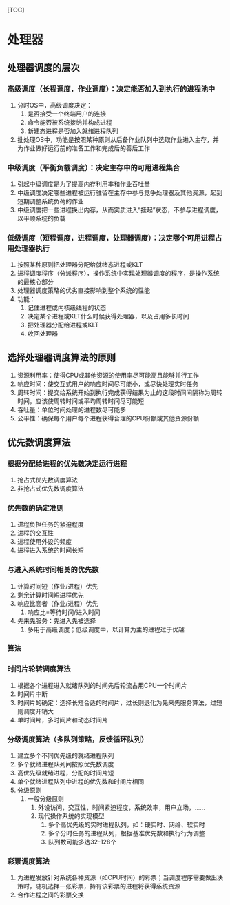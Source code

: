 [TOC]

# 处理器

## 处理器调度的层次
### 高级调度（长程调度，作业调度）：决定能否加入到执行的进程池中

1. 分时OS中，高级调度决定：
    1. 是否接受一个终端用户的连接
    2. 命令能否被系统接纳并构成进程
    3. 新建态进程是否加入就绪进程队列
2. 批处理OS中，功能是按照某种原则从后备作业队列中选取作业进入主存，并为作业做好运行前的准备工作和完成后的善后工作

### 中级调度（平衡负载调度）：决定主存中的可用进程集合

1. 引起中级调度是为了提高内存利用率和作业吞吐量
2. 中级调度决定哪些进程被运行驻留在主存中参与竞争处理器及其他资源，起到短期调整系统负荷的作业
3. 中级调度把一些进程换出内存，从而实质进入“挂起”状态，不参与进程调度，以平顺系统的负载

### 低级调度（短程调度，进程调度，处理器调度）：决定哪个可用进程占用处理器执行

1. 按照某种原则把处理器分配给就绪态进程或KLT
2. 进程调度程序（分派程序），操作系统中实现处理器调度的程序，是操作系统的最核心部分
3. 处理器调度策略的优劣直接影响到整个系统的性能
4. 功能：
    1. 记住进程或内核级线程的状态
    2. 决定某个进程或KLT什么时候获得处理器，以及占用多长时间
    3. 把处理器分配给进程或KLT
    4. 收回处理器

## 选择处理器调度算法的原则

1. 资源利用率：使得CPU或其他资源的使用率尽可能高且能够并行工作
2. 响应时间：使交互式用户的响应时间尽可能小，或尽快处理实时任务
3. 周转时间：提交给系统开始到执行完成获得结果为止的这段时间间隔称为周转时间，应该使周转时间或平均周转时间尽可能短
4. 吞吐量：单位时间处理的进程数尽可能多
5. 公平性：确保每个用户每个进程获得合理的CPU份额或其他资源份额

## 优先数调度算法
### 根据分配给进程的优先数决定运行进程

1. 抢占式优先数调度算法
2. 非抢占式优先数调度算法

### 优先数的确定准则
1. 进程负担任务的紧迫程度
2. 进程的交互性
3. 进程使用外设的频度
4. 进程进入系统的时间长短

### 与进入系统时间相关的优先数

1. 计算时间短（作业/进程）优先
2. 剩余计算时间短进程优先
3. 响应比高者（作业/进程）优先
    1. 响应比=等待时间/进入时间
4. 先来先服务：先进入先被选择
    1. 多用于高级调度；低级调度中，以计算为主的进程过于优越

### 算法

### 时间片轮转调度算法

1. 根据各个进程进入就绪队列的时间先后轮流占用CPU一个时间片
2. 时间片中断
3. 时间片的确定：选择长短合适的时间片，过长则退化为先来先服务算法，过短则调度开销大
4. 单时间片，多时间片和动态时间片

### 分级调度算法（多队列策略，反馈循环队列）

1. 建立多个不同优先级的就绪进程队列
2. 多个就绪进程队列间按照优先数调度
3. 高优先级就绪进程，分配的时间片短
4. 单个就绪进程队列中进程的优先数和时间片相同
5. 分级原则
    1. 一般分级原则
        1. 外设访问，交互性，时间紧迫程度，系统效率，用户立场，……
        2. 现代操作系统的实现模型
            1. 多个高优先级的实时进程队列，如：硬实时、网络、软实时
            2. 多个分时任务的进程队列，根据基准优先数和执行行为调整
            3. 队列数可能多达32-128个

### 彩票调度算法

1. 为进程发放针对系统各种资源（如CPU时间）的彩票；当调度程序需要做出决策时，随机选择一张彩票，持有该彩票的进程将获得系统资源
2. 合作进程之间的彩票交换
